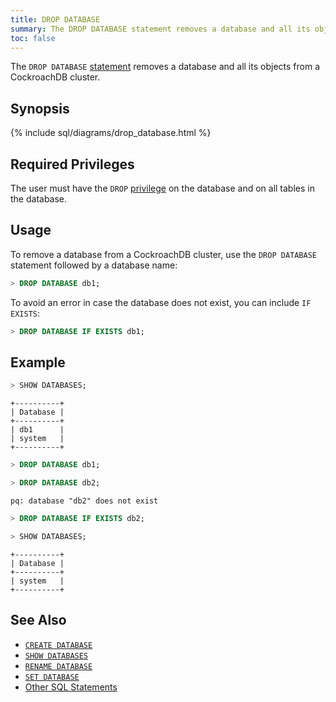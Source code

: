 ```yaml
---
title: DROP DATABASE
summary: The DROP DATABASE statement removes a database and all its objects from a CockroachDB cluster.
toc: false
---
```


The `DROP DATABASE` [statement](sql-statements.html) removes a database and all its objects from a CockroachDB cluster. 

<div id="toc"></div>

## Synopsis

{% include sql/diagrams/drop_database.html %}

## Required Privileges

The user must have the `DROP` [privilege](privileges.html) on the database and on all tables in the database. 

## Usage

To remove a database from a CockroachDB cluster, use the `DROP DATABASE` statement followed by a database name:

~~~ sql
> DROP DATABASE db1;
~~~

To avoid an error in case the database does not exist, you can include `IF EXISTS`:

~~~ sql
> DROP DATABASE IF EXISTS db1;
~~~

## Example

~~~ sql
> SHOW DATABASES;
~~~
~~~
+----------+
| Database |
+----------+
| db1      |
| system   |
+----------+
~~~
~~~ sql
> DROP DATABASE db1;

> DROP DATABASE db2;
~~~
~~~
pq: database "db2" does not exist
~~~
~~~ sql
> DROP DATABASE IF EXISTS db2;

> SHOW DATABASES;
~~~
~~~
+----------+
| Database |
+----------+
| system   |
+----------+
~~~

## See Also

- [`CREATE DATABASE`](create-database.html)
- [`SHOW DATABASES`](show-databases.html)
- [`RENAME DATABASE`](rename-database.html)
- [`SET DATABASE`](set-database.html)
- [Other SQL Statements](sql-statements.html)
